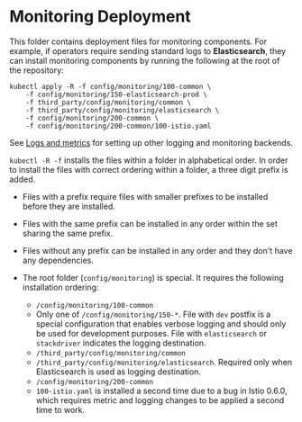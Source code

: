# Monitoring Deployment

This folder contains deployment files for monitoring components. For example, if
operators require sending standard logs to **Elasticsearch**, they can install
monitoring components by running the following at the root of the repository:

```shell
kubectl apply -R -f config/monitoring/100-common \
    -f config/monitoring/150-elasticsearch-prod \
    -f third_party/config/monitoring/common \
    -f third_party/config/monitoring/elasticsearch \
    -f config/monitoring/200-common \
    -f config/monitoring/200-common/100-istio.yaml
```

See [Logs and metrics](doc/telemetry.md) for setting up other logging and
monitoring backends.

`kubectl -R -f` installs the files within a folder in alphabetical order.
In order to install the files with correct ordering within a folder,
a three digit prefix is added.

* Files with a prefix require files with smaller prefixes to be installed before they are installed.
* Files with the same prefix can be installed in any order within the set sharing the same prefix.
* Files without any prefix can be installed in any order and they don't have any dependencies.
* The root folder (`config/monitoring`) is special. It requires the following installation ordering:

  * `/config/monitoring/100-common`
  * Only one of `/config/monitoring/150-*`. File with `dev` postfix is a special
    configuration that enables verbose logging and should only be used for development
    purposes. File with `elasticsearch` or `stackdriver` indicates the logging destination.
  * `/third_party/config/monitoring/common`
  * `/third_party/config/monitoring/elasticsearch`. Required only when Elasticsearch is used as logging destination.
  * `/config/monitoring/200-common`
  * `100-istio.yaml` is installed a second time due to a bug in Istio 0.6.0, which requires metric
    and logging changes to be applied a second time to work.
